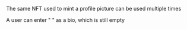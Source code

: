The same NFT used to mint a profile picture can be used multiple times




A user can enter " " as a bio, which is still empty



